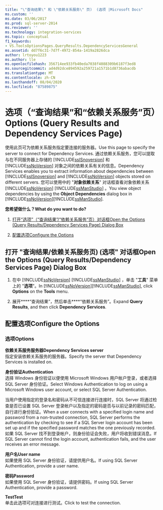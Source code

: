 ```yaml
---
title: "\"查询结果\" 和 \"依赖关系服务\" 页)  (选项 |Microsoft Docs"
ms.custom: ''
ms.date: 03/06/2017
ms.prod: sql-server-2014
ms.reviewer: ''
ms.technology: integration-services
ms.topic: conceptual
f1_keywords:
- VS.ToolsOptionsPages.QueryResults.DependencyServicesGeneral
ms.assetid: dd7f6c31-7d7f-4972-854a-1419a2826dca
author: lrtoyou1223
ms.author: lle
ms.openlocfilehash: 356714ee933fb40eda7038f4088309b6187f3ed8
ms.sourcegitcommit: ad4d92dce894592a259721a1571b1d8736abacdb
ms.translationtype: MT
ms.contentlocale: zh-CN
ms.lasthandoff: 08/04/2020
ms.locfileid: "87589875"
---
```

# <a name="options-query-results-and-dependency-services-page"></a><span data-ttu-id="e8a13-102">选项（“查询结果”和“依赖关系服务”页）</span><span class="sxs-lookup"><span data-stu-id="e8a13-102">Options (Query Results and Dependency Services Page)</span></span>
  <span data-ttu-id="e8a13-103">使用此页可为依赖关系服务指定要连接的服务器。</span><span class="sxs-lookup"><span data-stu-id="e8a13-103">Use this page to specify the server to connect for Dependency Services.</span></span> <span data-ttu-id="e8a13-104">通过依赖关系服务，您可以提取与在不同服务器上存储的 [!INCLUDE[ssISnoversion](../includes/ssisnoversion-md.md)] 和 [!INCLUDE[ssNoVersion](../includes/ssnoversion-md.md)] 对象之间的依赖关系有关的信息。</span><span class="sxs-lookup"><span data-stu-id="e8a13-104">Dependency Services enables you to extract information about dependencies between [!INCLUDE[ssISnoversion](../includes/ssisnoversion-md.md)] and [!INCLUDE[ssNoVersion](../includes/ssnoversion-md.md)] objects stored on different servers.</span></span> <span data-ttu-id="e8a13-105">您可以使用中的 "**对象依赖关系**" 对话框查看对象依赖关系 [!INCLUDE[ssNoVersion](../includes/ssnoversion-md.md)] [!INCLUDE[ssManStudio](../includes/ssmanstudio-md.md)] 。</span><span class="sxs-lookup"><span data-stu-id="e8a13-105">You view object dependencies by using the **Object Dependencies** dialog box in [!INCLUDE[ssNoVersion](../includes/ssnoversion-md.md)][!INCLUDE[ssManStudio](../includes/ssmanstudio-md.md)].</span></span>  
  
 <span data-ttu-id="e8a13-106">**您希望做什么？**</span><span class="sxs-lookup"><span data-stu-id="e8a13-106">**What do you want to do?**</span></span>  
  
1.  [<span data-ttu-id="e8a13-107">打开“选项”（“查询结果”/“依赖关系服务”页）对话框</span><span class="sxs-lookup"><span data-stu-id="e8a13-107">Open the Options (Query Results/Dependency Services Page) Dialog Box</span></span>](#open_dialog)  
  
2.  [<span data-ttu-id="e8a13-108">配置选项</span><span class="sxs-lookup"><span data-stu-id="e8a13-108">Configure the Options</span></span>](#options)  
  
##  <a name="open-the-options-query-resultsdependency-services-page-dialog-box"></a><a name="open_dialog"></a><span data-ttu-id="e8a13-109">打开 "查询结果/依赖关系服务页)  (选项" 对话框</span><span class="sxs-lookup"><span data-stu-id="e8a13-109">Open the Options (Query Results/Dependency Services Page) Dialog Box</span></span>  
  
1.  <span data-ttu-id="e8a13-110">在中 [!INCLUDE[ssNoVersion](../includes/ssnoversion-md.md)] [!INCLUDE[ssManStudio](../includes/ssmanstudio-md.md)] ，单击 "**工具**" 菜单上的 "**选项**"。</span><span class="sxs-lookup"><span data-stu-id="e8a13-110">In [!INCLUDE[ssNoVersion](../includes/ssnoversion-md.md)][!INCLUDE[ssManStudio](../includes/ssmanstudio-md.md)], click **Options** on the **Tools** menu.</span></span>  
  
2.  <span data-ttu-id="e8a13-111">展开\*\*\*\*“查询结果”，然后单击\*\*\*\*“依赖关系服务”。</span><span class="sxs-lookup"><span data-stu-id="e8a13-111">Expand **Query Results**, and then click **Dependency Services**.</span></span>  
  
##  <a name="configure-the-options"></a><a name="options"></a> <span data-ttu-id="e8a13-112">配置选项</span><span class="sxs-lookup"><span data-stu-id="e8a13-112">Configure the Options</span></span>  
  
### <a name="options"></a><span data-ttu-id="e8a13-113">选项</span><span class="sxs-lookup"><span data-stu-id="e8a13-113">Options</span></span>  
 <span data-ttu-id="e8a13-114">**依赖关系服务服务器**</span><span class="sxs-lookup"><span data-stu-id="e8a13-114">**Dependency Services server**</span></span>  
 <span data-ttu-id="e8a13-115">指定安装依赖关系服务的服务器。</span><span class="sxs-lookup"><span data-stu-id="e8a13-115">Specify the server that Dependency Services is installed on.</span></span>  
  
 <span data-ttu-id="e8a13-116">**身份验证**</span><span class="sxs-lookup"><span data-stu-id="e8a13-116">**Authentication**</span></span>  
 <span data-ttu-id="e8a13-117">选择 Windows 身份验证以便使用 Microsoft Windows 用户帐户登录，或者选择 SQL Server 身份验证。</span><span class="sxs-lookup"><span data-stu-id="e8a13-117">Select Windows Authentication to log on using a Microsoft Windows user account, or select SQL Server Authentication.</span></span>  
  
 <span data-ttu-id="e8a13-118">当用户使用指定的登录名和密码从不可信连接进行连接时，SQL Server 将通过检查是否已设置 SQL Server 登录帐户以及指定的密码是否与以前记录的密码匹配，自行进行身份验证。</span><span class="sxs-lookup"><span data-stu-id="e8a13-118">When a user connects with a specified login name and password from a non-trusted connection, SQL Server performs the authentication by checking to see if a SQL Server login account has been set up and if the specified password matches the one previously recorded.</span></span> <span data-ttu-id="e8a13-119">如果 SQL Server 找不到登录帐户，则身份验证会失败，用户将收到错误消息。</span><span class="sxs-lookup"><span data-stu-id="e8a13-119">If SQL Server cannot find the login account, authentication fails, and the user receives an error message.</span></span>  
  
 <span data-ttu-id="e8a13-120">**用户名**</span><span class="sxs-lookup"><span data-stu-id="e8a13-120">**User name**</span></span>  
 <span data-ttu-id="e8a13-121">如果使用 SQL Server 身份验证，请提供用户名。</span><span class="sxs-lookup"><span data-stu-id="e8a13-121">If using SQL Server Authentication, provide a user name.</span></span>  
  
 <span data-ttu-id="e8a13-122">**密码**</span><span class="sxs-lookup"><span data-stu-id="e8a13-122">**Password**</span></span>  
 <span data-ttu-id="e8a13-123">如果使用 SQL Server 身份验证，请提供密码。</span><span class="sxs-lookup"><span data-stu-id="e8a13-123">If using SQL Server Authentication, provide a password.</span></span>  
  
 <span data-ttu-id="e8a13-124">**Test**</span><span class="sxs-lookup"><span data-stu-id="e8a13-124">**Test**</span></span>  
 <span data-ttu-id="e8a13-125">单击此选项可对连接进行测试。</span><span class="sxs-lookup"><span data-stu-id="e8a13-125">Click to test the connection.</span></span>
